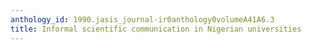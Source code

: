 ```yaml
---
anthology_id: 1990.jasis_journal-ir0anthology0volumeA41A6.3
title: Informal scientific communication in Nigerian universities
---
```

